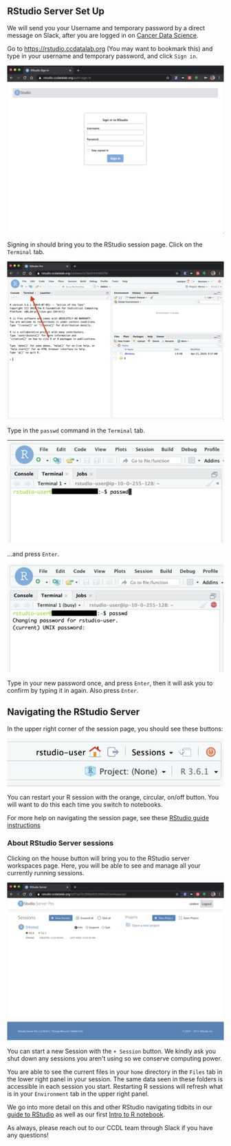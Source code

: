 ## RStudio Server Set Up

We will send you your Username and temporary password by a direct message on Slack, after you are logged in on [Cancer Data Science](http://ccdatalab.org/slack).

Go to https://rstudio.ccdatalab.org (You may want to bookmark this) and type in your username and temporary password, and click `Sign in`.

![RStudio Login](screenshots/rstudio-server-login.png)

Signing in should bring you to the RStudio session page.
Click on the `Terminal` tab.

![RStudio Session](screenshots/rstudio-session.png)

Type in the `passwd` command in the `Terminal` tab.

![RStudio change password](screenshots/rstudio-change-password.png)

...and press `Enter`.

![RStudio change password](screenshots/rstudio-change-password-2.png)

Type in your new password once, and press `Enter`, then it will ask you to confirm by typing it in again.
Also press `Enter`.

## Navigating the RStudio Server

In the upper right corner of the session page, you should see these buttons:

![RStudio Navigation](screenshots/rstudio-session-buttons.png)

You can restart your R session with the orange, circular, on/off button.
You will want to do this each time you switch to notebooks.

For more help on navigating the session page, see these
[RStudio guide instructions](../intro-to-R-tidyverse/00a-rstudio_guide.md)

### About RStudio Server sessions

Clicking on the house button will bring you to the RStudio server workspaces page.
Here, you will be able to see and manage all your currently running sessions.

![RStudio Navigation](screenshots/rstudio-workspaces.png)

You can start a new Session with the `+ Session` button.
We kindly ask you shut down any sessions you aren't using so we conserve computing power.

You are able to see the current files in your `home` directory in the `Files` tab in the lower right panel in your session.
The same data seen in these folders is accessible in each session you start.
Restarting R sessions will refresh what is in your `Environment` tab in the upper right panel.

We go into more detail on this and other RStudio navigating tidbits in our [guide to RStudio](../intro-to-R-tidyverse/00a-rstudio_guide.md) as well as our first [Intro to R notebook](intro-to-R-tidyverse/01-intro_to_base_R.Rmd).

As always, please reach out to our CCDL team through Slack if you have any questions!
